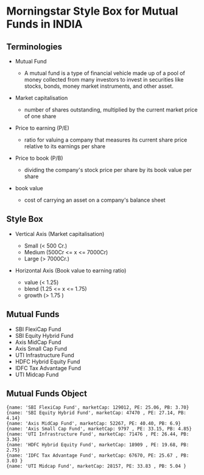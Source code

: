 # Morningstar Style Box for Mutual Funds in INDIA
 
## Terminologies

- Mutual Fund
    - A mutual fund is a type of financial vehicle made up of a pool of money collected from many investors to invest in securities like stocks, bonds, money market instruments, and other asset.

- Market capitalisation
    - number of shares outstanding, multiplied by the current market price of one share

- Price to earning (P/E)
    - ratio for valuing a company that measures its current share price relative to its earnings per share

- Price to book (P/B)
    -  dividing the company's stock price per share by its book value per share 

- book value
    -  cost of carrying an asset on a company's balance sheet

## Style Box

- Vertical Axis (Market capitalisation)
    - Small (< 500 Cr.)
    - Medium (500Cr <= x <= 7000Cr)
    - Large (> 7000Cr.)

- Horizontal Axis (Book value to earning ratio)
    - value (< 1.25)
    - blend (1.25 <= x <= 1.75)
    - growth (> 1.75 )

## Mutual Funds

- SBI FlexiCap Fund
- SBI Equity Hybrid Fund
- Axis MidCap Fund
- Axis Small Cap Fund
- UTI Infrastructure Fund
- HDFC Hybrid Equity Fund
- IDFC Tax Advantage Fund
- UTI Midcap Fund

## Mutual Funds Object
    {name: 'SBI FlexiCap Fund', marketCap: 129012, PE: 25.06, PB: 3.70}
    {name: 'SBI Equity Hybrid Fund', marketCap: 47470 , PE: 27.14, PB: 4.14} 
    {name: 'Axis MidCap Fund', marketCap: 52267, PE: 40.40, PB: 6.9}
    {name: 'Axis Small Cap Fund', marketCap: 9797 , PE: 33.15, PB: 4.85}
    {name: 'UTI Infrastructure Fund', marketCap: 71476 , PE: 26.44, PB: 3.36}
    {name: 'HDFC Hybrid Equity Fund', marketCap: 18909 , PE: 19.68, PB: 2.75}
    {name: 'IDFC Tax Advantage Fund', marketCap: 67670, PE: 25.67 , PB: 3.03 }
    {name: 'UTI Midcap Fund', marketCap: 28157, PE: 33.83 , PB: 5.04 }








